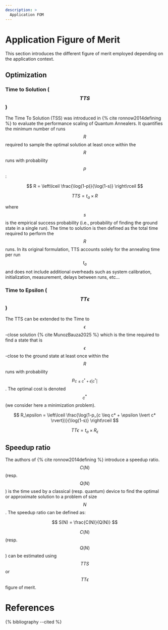 ```yaml
---
description: >
  Application FOM
---
```


# Application Figure of Merit

This section introduces the different figure of merit employed depending on the application context.

## Optimization

### Time to Solution ($$TTS$$)

The Time To Solution (TSS) was introduced in {% cite ronnow2014defining %} to evaluate the performance scaling of Quantum Annealers. It quantifies the minimum number of runs $$R$$ required to sample the optimal solution at least once within the $$R$$ runs with probability $$p$$:

$$ R = \left\lceil \frac{\log(1-p)}{\log(1-s)} \right\rceil $$

$$ TTS = t_a \times R $$

where $$s$$ is the empirical success probability (i.e., probability of finding the ground state in a single run). The time to solution is then defined as the total time required to perform the $$R$$ runs. In its original formulation, TTS accounts solely for the annealing time per run $$t_a$$ and does not include additional overheads such as system calibration, initialization, measurement, delays between runs, etc...

### Time to Epsilon ($$ TT\epsilon $$)

The TTS can be extended to the Time to $$\epsilon$$-close solution {% cite MunozBauza2025 %} which is the time required to find a state that is $$\epsilon$$-close to the ground state at least once within the $$R$$ runs with probability $$p_{c \leq c^* + \epsilon \lvert c^* \rvert}$$. The optimal cost is denoted $$c^*$$ (we consider here a minimization problem). 


$$ R_\epsilon = \left\lceil \frac{\log(1-p_{c \leq c* + \epsilon \lvert c* \rvert})}{\log(1-s)} \right\rceil $$

$$ TT \epsilon = t_a \times R_\epsilon $$

<!-- Ajouter les déclinaisons des différents TTS avec calculs ou non annealing run. -->

## Speedup ratio

The authors of {% cite ronnow2014defining %} introduce a speedup ratio. $$C(N)$$ (resp. $$Q(N)$$) is the time used by a classical (resp. quantum) device to find the optimal or approximate solution to a problem of size $$N$$. The speedup ratio can be defined as:

$$ S(N) = \frac{C(N)}{Q(N)} $$

$$C(N)$$ (resp. $$Q(N)$$) can be estimated using $$TTS$$ or $$TT\epsilon$$ figure of merit.



<!--

Three basic and independent Figure Of Merits (FOMs) are usually sufficient to compare computers ability to solve a problem:
- Quality
- Speed
- Cost

Quality FOM tries to answer the question "Does this computer improves the results found by another one ?" 

These three basic FOMs can be combined and there exist possible trade-offs between each quantity. However, benchmark studies should furnish a full picture considering each time these three FOM. 

# Quality measures

## Success probability 

The \\(x \leq 5\\) success probability also called optimal solution probability, is the probability of finding the ground state of an Hamiltonian.

$$ s = P(X = E_\mathrm{gs}) $$

where $$X$$ denotes the random variable related to energies and $$E_\mathrm{gs}$$ denotes the ground state energy.

## Quality ratio

The quality ratio is specific to each Hamiltonian and is specified as:

$$ r = \frac{E-E_\mathrm{max}}{E_\mathrm{min}-E_\mathrm{max}} $$

where $$E$$ is the energy obtained by the quantum simulation of an instance-related Hamiltonian, $$E_\mathrm{max}$$ and $$E_\mathrm{min}$$ are the largest and smallest eigenvalues of the Hamiltonian.

# Time measures

-->

# References
{% bibliography --cited %}